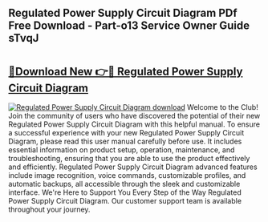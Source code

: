 ## Regulated Power Supply Circuit Diagram PDf Free Download - Part-o13 Service Owner Guide sTvqJ

# <h2><a href="http://dfm0l9w.blite.top/?on=Regulated+Power+Supply+Circuit+Diagram">🔗Download New 👉🔴 Regulated Power Supply Circuit Diagram</a></h2>

[![Regulated Power Supply Circuit Diagram download](https://i.imgur.com/lujVjoI.png)](http://dfm0l9w.blite.top/?on=Regulated+Power+Supply+Circuit+Diagram)
Welcome to the Club! Join the community of users who have discovered the potential of their new Regulated Power Supply Circuit Diagram with this helpful manual. To ensure a successful experience with your new Regulated Power Supply Circuit Diagram, please read this user manual carefully before use. It includes essential information on product setup, operation, maintenance, and troubleshooting, ensuring that you are able to use the product effectively and efficiently. Regulated Power Supply Circuit Diagram advanced features include image recognition, voice commands, customizable profiles, and automatic backups, all accessible through the sleek and customizable interface. We're Here to Support You Every Step of the Way Regulated Power Supply Circuit Diagram. Our customer support team is available throughout your journey.

